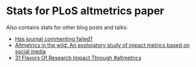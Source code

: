 Stats for PLoS altmetrics paper
===============================

Also contains stats for other blog posts and talks:

* [Has journal commenting failed?](http://jasonpriem.org/2011/01/has-journal-article-commenting-failed/)
* [Altmetrics in the wild: An exploratory study of impact metrics based on social media](http://jasonpriem.org/self-archived/PLoS-altmetrics-sigmetrics11-abstract.pdf)
* [31 Flavors Of Research Impact Through #altmetrics](http://researchremix.wordpress.com/2012/01/31/31-flavours/)

